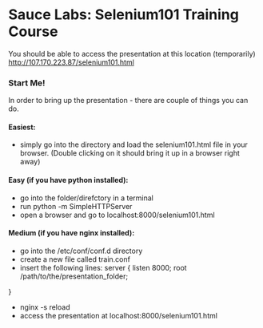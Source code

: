 # Sauce Labs: Selenium101 Training Course

You should be able to access the presentation at this location (temporarily) http://107.170.223.87/selenium101.html

### Start Me!
In order to bring up the presentation - there are couple of things you can do.

#### Easiest:
* simply go into the directory and load the selenium101.html file in your browser. (Double clicking on it should bring it up in a browser right away)

#### Easy (if you have python installed):
* go into the folder/direfctory in a terminal
* run python -m SimpleHTTPServer
* open a browser and go to localhost:8000/selenium101.html

#### Medium (if you have nginx installed):
* go into the /etc/conf/conf.d directory
* create a new file called train.conf
* insert the following lines:
server {
   listen 8000;
   root /path/to/the/presentation_folder;

}

* nginx -s reload
* access the presentation at localhost:8000/selenium101.html
